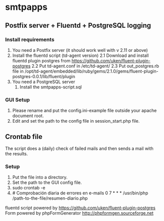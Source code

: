 # smtpapps

## Postfix server + Fluentd + PostgreSQL logging

### Install requirements
1. You need a Postfix server (it should work well with v 2.11 or above)
2. Install the fluentd script (td-agent version)
	2.1 Download and install fluentd plugin postgres from https://github.com/uken/fluent-plugin-postgres
	2.2 Put td-agent.conf in /etc/td-agent/
	2.3 Put out_postgres.rb file in /opt/td-agent/embedded/lib/ruby/gems/2.1.0/gems/fluent-plugin-postgres-0.0.1/lib/fluent/plugin
3. You need a PostgreSQL server
	1. Install the smtpapps-script.sql

### GUI Setup
1. Please rename and put the config.ini-example file outside your apache document root.
2. Edit and set the path to the config file in session_start.php file.



## Crontab file
The script does a (daily) check of failed mails and then sends a mail with the results.

### Setup
1. Put the file into a directory.
2. Set the path to the GUI config file.
3. sudo crontab -e
4. \# Comprobación diaria de errores en e-mails
0 7 * * * /usr/bin/php /path-to-the-file/resumen-diario.php


fluentd script powered by https://github.com/uken/fluent-plugin-postgres
Form powered by phpFormGenerator http://phpformgen.sourceforge.net